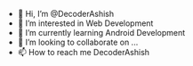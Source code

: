 - 👋 Hi, I’m @DecoderAshish
- 👀 I’m interested in Web Development
- 🌱 I’m currently learning Android Development
- 💞️ I’m looking to collaborate on ...
- 📫 How to reach me DecoderAshish

<!---
DecoderAshish/DecoderAshish is a ✨ special ✨ repository because its `README.md` (this file) appears on your GitHub profile.
You can click the Preview link to take a look at your changes.
--->
